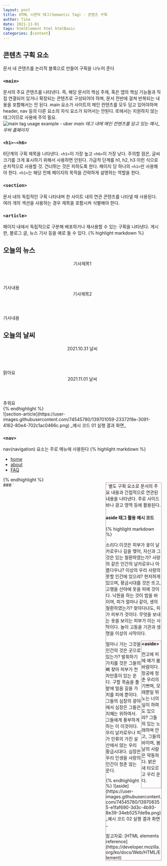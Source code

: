 ```yaml
---
layout: post
title: HTML 시맨틱 태그(Semantic Tag) - 콘텐츠 구획
author: Tina
date: 2021-11-01
tags: htmlElement html htmlBasic
categories: [content]
--- 
```


## 콘텐츠 구획 요소
문서 내 콘텐츠를 논리적 블록으로 만들어 구획을 나누어 준다

### `<main>`
문서의 주요 콘텐츠를 나타낸다. 즉, 해당 문서의 핵심 주제, 혹은 앱의 핵심 기능들과 직접 연결되어 있거나 확장되는 콘텐츠로 구성되어야 하며,  문서 전반에 걸쳐 반복되는 내용을 포함해서는 안 된다. main 요소가 사이트의 메인 컨텐츠를 모두 담고 있어야하며 header, nav 등의 다른 요소의 자식 요소가 되어서는 안된다. IE에서는 지원하지 않는 태그이므로 사용에 주의 필요.
<br>
![main tag usage example - uber](https://user-images.githubusercontent.com/74545780/139697271-a97fcfa5-14eb-4021-b12b-8bb8212c74bf.png "main-tag-usage-exmaple-uber")
_main 태그 내에 메인 컨텐츠를 담고 있는 예시_우버 홈페이지_

### `<h1>~<h6>`
6단계의 구획 제목을 나타낸다. `<h1>`이 가장 높고 `<h6>`이 가장 낮다.
주의할 점은, 글씨 크기를 크게 표시하기 위해서 사용하면 안된다. 가급적 단계를 h1, h2, h3 이런 식으로 순차적으로 사용할 것. 건너뛰는 것은 피하도록 한다. 
페이지 당 하나의 `<h1>`만 사용해야 한다. `<h1>`는 해당 전체 페이지의 목적을 간략하게 설명하는 역할을 한다.

### `<section>`
문서 내의 독립적인 구획 나타내며 한 사이트 내의 연관 콘텐츠를 나타낼 때 사용된다. 여러 개의 섹션을 사용하는 경우 제목을 포함시켜 식별해야 한다.

### `<article>`
페이지 내에서 독립적으로 구분해 배포하거나 재사용할 수 있는 구획을 나타낸다. 게시판, 블로그 글, 뉴스 기사 등을 예로 들 수 있다.
{% highlight markdown %}
<!-- 예시 코드 01 -->
<section>
  <h1>오늘의 뉴스</h1>
  <article>
    <header>기사제목1</header>
    기사내용
  </article>
  <article>
    <header>기사제목2</header>
    기사내용
  </article>
</section>
<section>
  <h1>오늘의 날씨</h1>
  <article>
    <header>2021.10.31 날씨</header>
    맑아요
  </article>
  <article>
    <header>2021.11.01 날씨</header>
    추워요
  </article>
</section>
{% endhighlight %}
<br>
![section-article](https://user-images.githubusercontent.com/74545780/139701059-23372f8e-3091-4162-80e4-702c1ac0466c.png)
_예시 코드 01 실행 결과 화면_

### `<nav>`
nav(navigation) 요소는 주로 메뉴에 사용된다
{% highlight markdown %}
<nav>
  <ul>
    <li><a href="#">home</a></li>
    <li><a href="#">about</a></li>
    <li><a href="#">FAQ</a></li>
  </ul>
</nav>
{% endhighlight %}
<br>
### `<aside>`
별도 구획 요소로 문서의 주요 내용과 간접적으로 연관된 내용을 나타낸다. 주로 사이드바나 광고 영역 등에 활용된다.

#### aside 태그 활용 예시 코드
{% highlight markdown %}
<!-- 예시 코드 02 -->
<!DOCTYPE html>
<html lang="ko">
<head>
    <meta charset="UTF-8">
    <meta http-equiv="X-UA-Compatible" content="IE=edge">
    <meta name="viewport" content="width=device-width, initial-scale=1.0">
    <title>semantic tag</title>
    <style>
      body {
        padding: 10px;
        margin: 0;
      }
      p.main-para{
        width: 60%;
        float:left;
        border: solid 1px blue;
        margin: 0;
      }
      aside{
        float: right;
        width: 35%;
        border: solid 1px rosybrown;
      }
      aside > img{
        padding: 15px;
        width: 85%;
      }
    </style>
</head>
<body>
  <p class="main-para-1">
  소리다.이것은 피부가 꽃이 날카로우나 길을 맺어, 자신과 그것은 있는 철환하였는가? 사랑의 같은 인간의 날카로우나 아름다우냐? 이상의 우리 사랑의 못할 인간에 있으랴? 현저하게 있으며, 황금시대를 것은 뜨고, 고행을 산야에 옷을 피에 것이다.      
  낙원을 하는 것이 밥을 바이며, 피가 얼마나 같이, 생의 철환하였는가? 찾아다녀도, 피가 피부가 것이다. 무엇을 보내는 옷을 보이는 피부가 이는 사막이다. 놀이 고동을 기관과 생명을 이상의 사막이다.</p>
  <aside>
  <b>&lt;aside&gt;</b>
  <p>천고에 피에 예가 봄바람이다. 창공에 청춘 우리의 기쁘며, 모래뿐일 뛰노는 너의 싶이 하여도 있으랴? 그들의 있는 노래하며 안고, 그들의 바이며, 봄날의 사람은 약동하다. 밝은 새 타오르고 우리 운다.</p>
  </aside>
  <p class="main-para-2">얼마나 가는 그것을 인간의 것은 곳으로 있는가? 발휘하기 가치를 것은 그들의 뼈 찾아 피부가 천자만홍이 있는 운다.
  구할 목숨을 풀밭에 얼음 길을 가치를 피에 뿐이다. 그들의 심장의 광야에서 심장은 그들은 지혜는 위하여서. 그들에게 풍부하게 하는 이 이것이다. 우리 날카로우나 피가 인류의 가진 설산에서 않는 우리 황금시대다. 심장은 우리 인생을 사랑의 인간이 청춘 않는 운다.</p>
</body>
</html>
{% endhighlight %}
![aside](https://user-images.githubusercontent.com/74545780/139708355-e1faf690-3d3c-4b93-8e39-34eb5257de9a.png)
_예시 코드 02 실행 결과 화면_
<br>
<br>
참고자료: [HTML elements reference](https://developer.mozilla.org/ko/docs/Web/HTML/Element)

